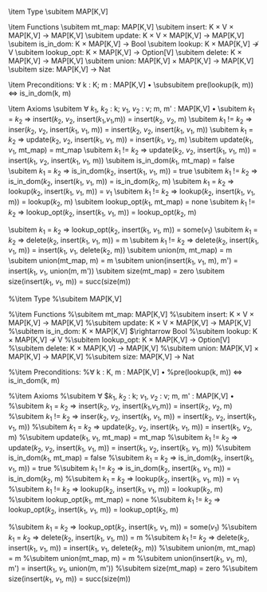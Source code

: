 \item Type
\subitem MAP[K,V]

\item Functions
\subitem mt\_map: MAP[K,V]
\subitem insert: K $\times$ V $\times$ MAP[K,V] $\rightarrow$ MAP[K,V]
\subitem update: K $\times$ V $\times$ MAP[K,V] $\rightarrow$ MAP[K,V] 
\subitem is\_in\_dom: K $\times$ MAP[K,V] $\rightarrow$ Bool 
\subitem lookup: K $\times$ MAP[K,V] $\nrightarrow$ V 
\subitem lookup\_opt: K $\times$ MAP[K,V] $\rightarrow$ Option[V] 
\subitem delete: K $\times$ MAP[K,V] $\rightarrow$ MAP[K,V] 
\subitem union: MAP[K,V] $\times$ MAP[K,V] $\rightarrow$ MAP[K,V] 
\subitem size: MAP[K,V] $\rightarrow$ Nat

\item Preconditions: 
$\forall$ k : K; m : MAP[K,V] $\bullet$ 
\subsubitem pre(lookup(k, m)) $\Leftrightarrow$ is\_in\_dom(k, m)

\item Axioms 
\subitem $\forall$ $k_1$, $k_2$ : k; $v_1$, $v_2$ : v; m, m' : MAP[K,V] $\bullet$ 
\subitem $k_1$ $=$ $k_2$ $\Rightarrow$ insert($k_2$, $v_2$, insert($k_1$,$v_1$,m)) $=$ insert($k_2$, $v_2$, m) \subitem $k_1$ !$=$ $k_2$ $\Rightarrow$ inser($k_2$, $v_2$, insert($k_1$, $v_1$, m)) $=$ insert($k_2$, $v_2$, insert($k_1$, $v_1$, m)) 
\subitem $k_1$ $=$ $k_2$ $\Rightarrow$ update($k_2$, $v_2$, insert($k_1$, $v_1$, m)) $=$ insert($k_1$, $v_2$, m) 
\subitem update($k_1$, $v_1$, mt\_map) $=$ mt\_map 
\subitem $k_1$ !$=$ $k_2$ $\Rightarrow$ update($k_2$, $v_2$, insert($k_1$, $v_1$, m)) $=$ insert($k_1$, $v_2$, insert($k_1$, $v_1$, m)) 
\subitem is\_in\_dom($k_1$, mt\_map) $=$ false 
\subitem $k_1$ $=$ $k_2$ $\Rightarrow$ is\_in\_dom($k_2$, insert($k_1$, $v_1$, m)) $=$ true 
\subitem $k_1$ !$=$ $k_2$ $\Rightarrow$ is\_in\_dom($k_2$, insert($k_1$, $v_1$, m)) $=$ is\_in\_dom($k_2$, m) \subitem $k_1$ $=$ $k_2$ $\Rightarrow$ lookup($k_2$, insert($k_1$, $v_1$, m)) $=$ $v_1$ 
\subitem $k_1$ !$=$ $k_2$ $\Rightarrow$ lookup($k_2$, insert($k_1$, $v_1$, m)) $=$ lookup($k_2$, m) 
\subitem lookup\_opt($k_1$, mt\_map) $=$ none 
\subitem $k_1$ !$=$ $k_2$ $\Rightarrow$ lookup\_opt($k_2$, insert($k_1$, $v_1$, m)) $=$ lookup\_opt($k_2$, m)

\subitem $k_1$ $=$ $k_2$ $\Rightarrow$ lookup\_opt($k_2$, insert($k_1$, $v_1$, m)) $=$ some($v_1$) 
\subitem $k_1$ $=$ $k_2$ $\Rightarrow$ delete($k_2$, insert($k_1$, $v_1$, m)) $=$ m 
\subitem $k_1$ !$=$ $k_2$ $\Rightarrow$ delete($k_2$, insert($k_1$, $v_1$, m)) $=$ insert($k_1$, $v_1$, delete($k_2$, m)) 
\subitem union(m, mt\_map) $=$ m 
\subitem union(mt\_map, m) $=$ m 
\subitem union(insert($k_1$, $v_1$, m), m') $=$ insert($k_1$, $v_1$, union(m, m')) 
\subitem size(mt\_map) $=$ zero 
\subitem size(insert($k_1$, $v_1$, m)) $=$ succ(size(m))





%\item Type
%\subitem MAP[K,V]

%\item Functions
%\subitem mt\_map: MAP[K,V]
%\subitem insert: K $\times$ V $\times$ MAP[K,V] $\rightarrow$ MAP[K,V]
%\subitem update: K $\times$ V $\times$ MAP[K,V] $\rightarrow$ MAP[K,V]
%\subitem is\_in\_dom: K $\times$ MAP[K,V] $\rightarrow Bool
%\subitem lookup: K $\times$ MAP[K,V] $\nrightarrow$ V
%\subitem lookup\_opt: K $\times$ MAP[K,V] $\rightarrow$ Option[V]
%\subitem delete: K $\times$ MAP[K,V] $\rightarrow$ MAP[K,V]
%\subitem union: MAP[K,V] $\times$ MAP[K,V] $\rightarrow$ MAP[K,V]
%\subitem size: MAP[K,V] $\rightarrow$ Nat

%\item Preconditions:
%$\forall$ k : K, m : MAP[K,V] $\bullet$
%pre(lookup(k, m)) $\Leftrightarrow$ is\_in\_dom(k, m)

%\item Axioms
%\subitem  $\forall$ $$k_1$, $k_2$ : k; $v_1$, $v_2$ : v; m, m' : MAP[K,V] $\bullet$
%\subitem $k_1$ $=$ $k_2$ $\Rightarrow$ insert($k_2$, $v_2$, insert($k_1$,$v_1$,m)) $=$ insert($k_2$, $v_2$, m)
%\subitem $k_1$ !$=$ $k_2$ $\Rightarrow$ inser($k_2$, $v_2$, insert($k_1$, $v_1$, m)) $=$ insert($k_2$, $v_2$, insert($k_1$, $v_1$, m))
%\subitem $k_1$ $=$ $k_2$ $\Rightarrow$ update($k_2$, $v_2$, insert($k_1$, $v_1$, m)) $=$ insert($k_1$, $v_2$, m)
%\subitem update($k_1$, $v_1$, mt\_map) $=$ mt\_map
%\subitem $k_1$ !$=$ $k_2$ $\Rightarrow$ update($k_2$, $v_2$, insert($k_1$, $v_1$, m)) $=$ insert($k_1$, $v_2$, insert($k_1$, $v_1$, m))
%\subitem is\_in\_dom($k_1$, mt\_map) $=$ false
%\subitem $k_1$ $=$ $k_2$ $\Rightarrow$ is\_in\_dom($k_2$, insert($k_1$, $v_1$, m)) $=$ true
%\subitem $k_1$ !$=$ $k_2$ $\Rightarrow$ is\_in\_dom($k_2$, insert($k_1$, $v_1$, m)) $=$ is\_in\_dom($k_2$, m)
%\subitem $k_1$ $=$ $k_2$ $\Rightarrow$ lookup($k_2$, insert($k_1$, $v_1$, m)) $=$ $v_1$
%\subitem $k_1$ !$=$ $k_2$ $\Rightarrow$ lookup($k_2$, insert($k_1$, $v_1$, m)) $=$ lookup($k_2$, m)
%\subitem lookup\_opt($k_1$, mt\_map) $=$ none
%\subitem $k_1$ !$=$ $k_2$ $\Rightarrow$ lookup_opt($k_2$, insert($k_1$, $v_1$, m)) $=$ lookup_opt($k_2$, m)

%\subitem $k_1$ $=$ $k_2$ $\Rightarrow$ lookup_opt($k_2$, insert($k_1$, $v_1$, m)) $=$ some($v_1$)
%\subitem $k_1$ $=$ $k_2$ $\Rightarrow$ delete($k_2$, insert($k_1$, $v_1$, m)) $=$ m
%\subitem $k_1$ !$=$ $k_2$ $\Rightarrow$ delete($k_2$, insert($k_1$, $v_1$, m)) $=$ insert($k_1$, $v_1$, delete($k_2$, m))
%\subitem union(m, mt_map) $=$ m
%\subitem union(mt_map, m) $=$ m
%\subitem union(insert($k_1$, $v_1$, m), m') $=$ insert($k_1$, $v_1$, union(m, m'))
%\subitem size(mt_map) $=$ zero
%\subitem size(insert($k_1$, $v_1$, m)) $=$ succ(size(m))
